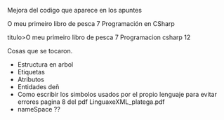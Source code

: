 

Mejora del codigo que aparece en los apuntes

<titulo>O meu primeiro libro de pesca</titulo>
<cantidade unidades="kg">7</cantidade>
<asignatura numHoras="12">Programación en 
CSharp</asignatura>
<pausa/>

titulo>O meu primeiro libro de pesca</titulo>
<cantidade unidades="kg">7</cantidade>
<asignatura>
  <materia>Programacion csharp</materia>
  <horas>12</horas>
</asignatura> 
<pausa/>

Cosas que se tocaron.
- Estructura en arbol
- Etiquetas
- Atributos
- Entidades deñ
- Como escribir los simbolos usados por el propio lenguaje para evitar errores pagina 8 del pdf LinguaxeXML_platega.pdf
- nameSpace ??
